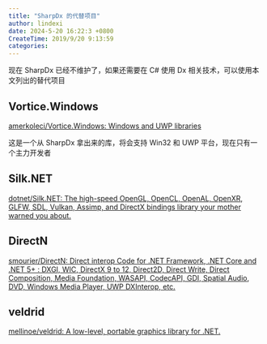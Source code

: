 ```yaml
---
title: "SharpDx 的代替项目"
author: lindexi
date: 2024-5-20 16:22:3 +0800
CreateTime: 2019/9/20 9:13:59
categories: 
---
```


现在 SharpDx 已经不维护了，如果还需要在 C# 使用 Dx 相关技术，可以使用本文列出的替代项目

<!--more-->


<!-- CreateTime:2019/9/20 9:13:59 -->

<!-- csdn -->

## Vortice.Windows

[amerkoleci/Vortice.Windows: Windows and UWP libraries](https://github.com/amerkoleci/Vortice.Windows )

这是一个从 SharpDx 拿出来的库，将会支持 Win32 和 UWP 平台，现在只有一个主力开发者

## Silk.NET

[dotnet/Silk.NET: The high-speed OpenGL, OpenCL, OpenAL, OpenXR, GLFW, SDL, Vulkan, Assimp, and DirectX bindings library your mother warned you about.](https://github.com/dotnet/Silk.NET )

## DirectN

[smourier/DirectN: Direct interop Code for .NET Framework, .NET Core and .NET 5+ : DXGI, WIC, DirectX 9 to 12, Direct2D, Direct Write, Direct Composition, Media Foundation, WASAPI, CodecAPI, GDI, Spatial Audio, DVD, Windows Media Player, UWP DXInterop, etc.](https://github.com/smourier/DirectN )

## veldrid

[mellinoe/veldrid: A low-level, portable graphics library for .NET.](https://github.com/mellinoe/veldrid )

